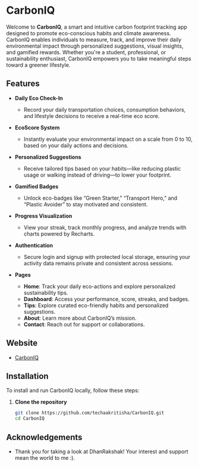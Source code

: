 # CarbonIQ

Welcome to **CarbonIQ**, a smart and intuitive carbon footprint tracking app designed to promote eco-conscious habits and climate awareness. CarbonIQ enables individuals to measure, track, and improve their daily environmental impact through personalized suggestions, visual insights, and gamified rewards. Whether you're a student, professional, or sustainability enthusiast, CarbonIQ empowers you to take meaningful steps toward a greener lifestyle.

## Features

- **Daily Eco Check-In**
  - Record your daily transportation choices, consumption behaviors, and lifestyle decisions to receive a real-time eco score.

- **EcoScore System**
  - Instantly evaluate your environmental impact on a scale from 0 to 10, based on your daily actions and decisions.

- **Personalized Suggestions**
  - Receive tailored tips based on your habits—like reducing plastic usage or walking instead of driving—to lower your footprint.

- **Gamified Badges**
  - Unlock eco-badges like “Green Starter,” “Transport Hero,” and “Plastic Avoider” to stay motivated and consistent.

- **Progress Visualization**
  - View your streak, track monthly progress, and analyze trends with charts powered by Recharts.

- **Authentication**
  - Secure login and signup with protected local storage, ensuring your activity data remains private and consistent across sessions.

- **Pages**
  - **Home**: Track your daily eco-actions and explore personalized sustainability tips.  
  - **Dashboard**: Access your performance, score, streaks, and badges.  
  - **Tips**: Explore curated eco-friendly habits and personalized suggestions.  
  - **About**: Learn more about CarbonIQ’s mission.  
  - **Contact**: Reach out for support or collaborations.

## Website

- [CarbonIQ](https://carbon-iq-5.vercel.app/)

## Installation

To install and run CarbonIQ locally, follow these steps:

1. **Clone the repository**
   ```bash
   git clone https://github.com/techaakritisha/CarbonIQ.git
   cd CarbonIQ
   
## Acknowledgements

- Thank you for taking a look at DhanRakshak! Your interest and support mean the world to me :).
